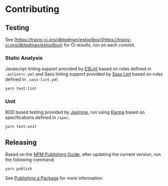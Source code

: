 
# Contributing

## Testing

See [https://travis-ci.org/dbtedman/estoolbox](https://travis-ci.org/dbtedman/estoolbox) for CI results, run on each commit.

### Static Analysis

Javascript linting support provided by [ESLint](http://eslint.org/) based on rules defined in `.eslintrc.yml` and Sass linting support provided by [Sass Lint](https://www.npmjs.com/package/sass-lint) based on rules defined in `.sass-lint.yml`

```bash
yarn test:lint
```

### Unit

BDD based testing provided by [Jasmine](http://jasmine.github.io), run using [Karma](http://karma-runner.github.io) based on specifications defined in `/spec`.

```bash
yarn test:unit
```

## Releasing

Based on the [NPM Publishing Guide](https://docs.npmjs.com/getting-started/publishing-npm-packages), after updating the current version, run the following command:

```
yarn publish
```

See [Publishing a Package](https://yarnpkg.com/lang/en/docs/publishing-a-package/) for more information.
